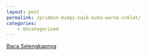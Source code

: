 ```yaml
---
layout: post
permalink: /primbon-mimpi-naik-kuda-warna-coklat/
categories:
    - Uncategorized
---
```


[Baca Selengkapnya](/10)